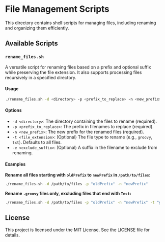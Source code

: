 # File Management Scripts

This directory contains shell scripts for managing files, including renaming and organizing them efficiently.

## Available Scripts

### `rename_files.sh`

A versatile script for renaming files based on a prefix and optional suffix while preserving the file extension. It also supports processing files recursively in a specified directory.

#### Usage

```bash
./rename_files.sh -d <directory> -p <prefix_to_replace> -n <new_prefix> [-t <file_extension>] [-e <exclude_suffix>]
```

#### Options
- `-d <directory>`: The directory containing the files to rename (required).
- `-p <prefix_to_replace>`: The prefix in filenames to replace (required).
- `-n <new_prefix>`: The new prefix for the renamed files (required).
- `-t <file_extension>`: (Optional) The file type to rename (e.g., `groovy`, `txt`). Defaults to all files.
- `-e <exclude_suffix>`: (Optional) A suffix in the filename to exclude from renaming.

#### Examples

**Rename all files starting with `oldPrefix` to `newPrefix` in `/path/to/files`:**
```bash
./rename_files.sh -d /path/to/files -p "oldPrefix" -n "newPrefix"
```

**Rename `.groovy` files only, excluding files that end with `Test`:**
```bash
./rename_files.sh -d /path/to/files -p "oldPrefix" -n "newPrefix" -t "groovy" -e "Test"
```

## License

This project is licensed under the MIT License. See the LICENSE file for details.
